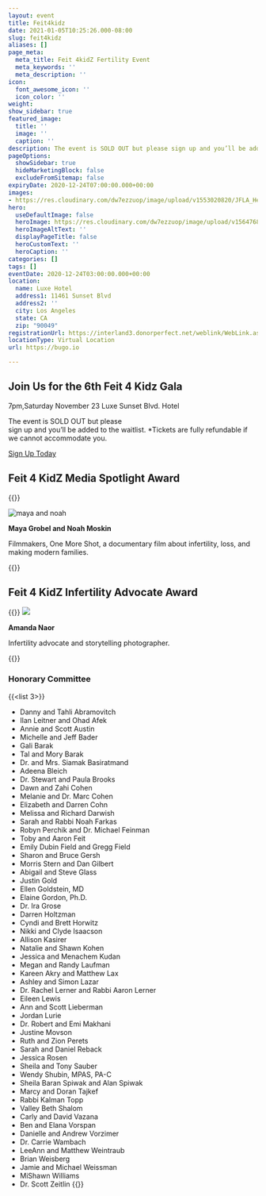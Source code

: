 ```yaml
---
layout: event
title: Feit4kidz
date: 2021-01-05T10:25:26.000-08:00
slug: feit4kidz
aliases: []
page_meta:
  meta_title: Feit 4kidZ Fertility Event
  meta_keywords: ''
  meta_description: ''
icon:
  font_awesome_icon: ''
  icon_color: ''
weight: 
show_sidebar: true
featured_image:
  title: ''
  image: ''
  caption: ''
description: The event is SOLD OUT but please sign up and you’ll be added to the waitlist.
pageOptions:
  showSidebar: true
  hideMarketingBlock: false
  excludeFromSitemap: false
expiryDate: 2020-12-24T07:00:00.000+00:00
images:
- https://res.cloudinary.com/dw7ezzuop/image/upload/v1553020820/JFLA_Header28.jpg
hero:
  useDefaultImage: false
  heroImage: https://res.cloudinary.com/dw7ezzuop/image/upload/v1564768250/feit-slide-tile-background2_jm8bgh.png
  heroImageAltText: ''
  displayPageTitle: false
  heroCustomText: ''
  heroCaption: ''
categories: []
tags: []
eventDate: 2020-12-24T03:00:00.000+00:00
location:
  name: Luxe Hotel
  address1: 11461 Sunset Blvd
  address2: ''
  city: Los Angeles
  state: CA
  zip: "90049"
registrationUrl: https://interland3.donorperfect.net/weblink/WebLink.aspx?name=E9816&id=51&FromAdminLink=true
locationType: Virtual Location
url: https://bugo.io

---
```

## Join Us for the 6th Feit 4 Kidz Gala

7pm,Saturday November 23 
Luxe Sunset Blvd. Hotel

The event is SOLD OUT but please<br/> sign up and you’ll be added to the waitlist. *Tickets are fully refundable if we cannot accommodate you.

<a class="mx-auto btn btn-blue" href="https://interland3.donorperfect.net/weblink/WebLink.aspx?name=E9816&id=51&FromAdminLink=true" target="_blank">Sign Up Today</a>

## Feit 4 KidZ Media Spotlight Award

{{<image-large>}}

![maya and noah](https://res.cloudinary.com/dw7ezzuop/image/upload/v1565805021/maya-and-noah_u1fs7p.jpg)

**Maya Grobel and Noah Moskin**

Filmmakers, One More Shot, a documentary film about infertility, loss, and making modern families.

{{</image-large>}}

## Feit 4 KidZ Infertility Advocate Award

{{<image-large>}}
![](https://res.cloudinary.com/dw7ezzuop/image/upload/v1565985343/amanda-naor-posing-with-flowers_hy1cmf.jpg)

**Amanda Naor**

Infertility advocate and storytelling photographer.

{{</image-large>}}

### Honorary Committee
{{<list 3>}}
* Danny and Tahli Abramovitch
* Ilan Leitner and Ohad Afek
* Annie and Scott Austin
* Michelle and Jeff Bader
* Gali Barak
* Tal and Mory Barak
* Dr. and Mrs. Siamak Basiratmand
* Adeena Bleich
* Dr. Stewart and Paula Brooks
* Dawn and Zahi Cohen
* Melanie and Dr. Marc Cohen
* Elizabeth and Darren Cohn
* Melissa and Richard Darwish
* Sarah and Rabbi Noah Farkas
* Robyn Perchik and Dr. Michael Feinman
* Toby and Aaron Feit
* Emily Dubin Field and Gregg Field
* Sharon and Bruce Gersh
* Morris Stern and Dan Gilbert
* Abigail and Steve Glass
* Justin Gold
* Ellen Goldstein, MD
* Elaine Gordon, Ph.D.
* Dr. Ira Grose
* Darren Holtzman
* Cyndi and Brett Horwitz
* Nikki and Clyde Isaacson
* Allison Kasirer
* Natalie and Shawn Kohen
* Jessica and Menachem Kudan
* Megan and Randy Laufman
* Kareen Akry and Matthew Lax
* Ashley and Simon Lazar
* Dr. Rachel Lerner and Rabbi Aaron Lerner
* Eileen Lewis
* Ann and Scott Lieberman
* Jordan Lurie
* Dr. Robert and Emi Makhani
* Justine Movson
* Ruth and Zion Perets
* Sarah and Daniel Reback
* Jessica Rosen
* Sheila and Tony Sauber
* Wendy Shubin, MPAS, PA-C
* Sheila Baran Spiwak and Alan Spiwak
* Marcy and Doran Tajkef
* Rabbi Kalman Topp
* Valley Beth Shalom
* Carly and David Vazana
* Ben and Elana Vorspan
* Danielle and Andrew Vorzimer
* Dr. Carrie Wambach
* LeeAnn and Matthew Weintraub
* Brian Weisberg
* Jamie and Michael Weissman
* MiShawn Williams
* Dr. Scott Zeitlin
  {{</list>}}